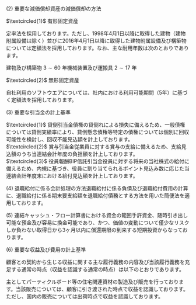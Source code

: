 (2) 重要な減価償却資産の減価償却の方法

$\textcircled{1}$ 有形固定資産

定率法を採用しております。ただし、1998年4月1日以降に取得した建物（建物附属設備は除く）並びに2016年4月1日以降に取得した建物附属設備及び構築物については定額法を採用しております。なお、主な耐用年数は次のとおりであります。

建物及び構築物 $3 \sim 6 0$ 年機械装置及び運搬具 $2 \sim 1 7$ 年

$\textcircled{2}$ 無形固定資産

自社利用のソフトウエアについては、社内における利用可能期間（5年）に基づく定額法を採用しております。

(3) 重要な引当金の計上基準

$\textcircled{1}$ 貸倒引当金債権の貸倒れによる損失に備えるため、一般債権については貸倒実績率により、貸倒懸念債権等特定の債権については個別に回収可能性を検討し、回収不能見込額を計上しております。  
$\textcircled{2}$ 賞与引当金従業員に対する賞与の支給に備えるため、支給見込額のうち当連結会計年度の負担額を計上しております。  
$\textcircled{3}$ 役員報酬BIP信託引当金役員に対する将来の当社株式の給付に備えるため、内規に基づき、役員に割り当てられるポイント見込み数に応じた当連結会計年度末における給付見込額を計上しております。

(4) 退職給付に係る会計処理の方法退職給付に係る負債及び退職給付費用の計算に、退職給付に係る期末要支給額を退職給付債務とする方法を用いた簡便法を適用しております。

(5) 連結キャッシュ・フロー計算書における資金の範囲手許資金、随時引き出し可能な預金及び容易に換金可能であり、かつ、価値の変動について僅少なリスクしか負わない取得日から3ヶ月以内に償還期限の到来する短期投資からなっております。

(6) 重要な収益及び費用の計上基準

顧客との契約から生じる収益に関する主な履行義務の内容及び当該履行義務を充足する通常の時点（収益を認識する通常の時点）は以下のとおりであります。

主としてパーティクルボード等の住宅関連資材の製造及び販売を行っております。当該販売については、顧客に引き渡された時点で収益を認識しております。ただし、国内の販売については出荷時点で収益を認識しております。